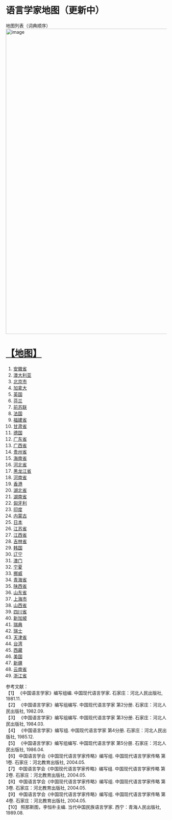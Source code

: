 # 语言学家地图（更新中）
地图列表（词典顺序）
<img width="955" alt="image" src="https://github.com/hangang96/hangang96.github.io-graphs/assets/77401162/ba26dc2a-eb07-4e95-b901-3dc8feac237a">
#  [【地图】](https://hangang96.github.io/hangang96.github.io-graphs/world_map_with_subgraphs.html)
1. [安徽省](https://hangang96.github.io/hangang96.github.io-graphs/Anhui_subgraph.html)
2. [澳大利亚](https://hangang96.github.io/hangang96.github.io-graphs/Austrilia_subgraph.html)
3. [北京市](https://hangang96.github.io/hangang96.github.io-graphs/Beijing_subgraph.html)
4. [加拿大](https://hangang96.github.io/hangang96.github.io-graphs/Canada_subgraph.html)
5. [英国](https://hangang96.github.io/hangang96.github.io-graphs/England_subgraph.html)
6. [芬兰](https://hangang96.github.io/hangang96.github.io-graphs/Finland_subgraph.html)
7. [前苏联](https://hangang96.github.io/hangang96.github.io-graphs/Former_Soviet_Union_subgraph.html)
8. [法国](https://hangang96.github.io/hangang96.github.io-graphs/French_subgraph.html)
9. [福建省](https://hangang96.github.io/hangang96.github.io-graphs/Fujian_subgraph.html)
10. [甘肃省](https://hangang96.github.io/hangang96.github.io-graphs/Gansu_subgraph.html)
11. [德国](https://hangang96.github.io/hangang96.github.io-graphs/German_subgraph.html)
12. [广东省](https://hangang96.github.io/hangang96.github.io-graphs/Guangdong_subgraph.html)
13. [广西省](https://hangang96.github.io/hangang96.github.io-graphs/Guangxi_subgraph.html)
14. [贵州省](https://hangang96.github.io/hangang96.github.io-graphs/Guizhou_subgraph.html)
15. [海南省](https://hangang96.github.io/hangang96.github.io-graphs/Hainan_subgraph.html)
16. [河北省](https://hangang96.github.io/hangang96.github.io-graphs/Hebei_subgraph.html)
17. [黑龙江省](https://hangang96.github.io/hangang96.github.io-graphs/Heilongjiang_subgraph.html)
18. [河南省](https://hangang96.github.io/hangang96.github.io-graphs/Henan_subgraph.html)
19. [香港](https://hangang96.github.io/hangang96.github.io-graphs/Hongkong_subgraph.html)
20. [湖北省](https://hangang96.github.io/hangang96.github.io-graphs/Hubei_subgraph.html)
21. [湖南省](https://hangang96.github.io/hangang96.github.io-graphs/Hunan_subgraph.html)
22. [匈牙利](https://hangang96.github.io/hangang96.github.io-graphs/Hungary_subgraph.html)
23. [印度](https://hangang96.github.io/hangang96.github.io-graphs/India_subgraph.html)
24. [内蒙古](https://hangang96.github.io/hangang96.github.io-graphs/Inner_Mongolia_subgraph.html)
25. [日本](https://hangang96.github.io/hangang96.github.io-graphs/Japan_subgraph.html)
26. [江苏省](https://hangang96.github.io/hangang96.github.io-graphs/Jiangsu_subgraph.html)
27. [江西省](https://hangang96.github.io/hangang96.github.io-graphs/Jiangxi_subgraph.html)
28. [吉林省](https://hangang96.github.io/hangang96.github.io-graphs/Jilin_subgraph.html)
29. [韩国](https://hangang96.github.io/hangang96.github.io-graphs/Korea_subgraph.html)
30. [辽宁](https://hangang96.github.io/hangang96.github.io-graphs/Liaoning_subgraph.html)
31. [澳门](https://hangang96.github.io/hangang96.github.io-graphs/Macao_subgraph.html)
32. [宁夏](https://hangang96.github.io/hangang96.github.io-graphs/Ningxia_subgraph.html)
33. [挪威](https://hangang96.github.io/hangang96.github.io-graphs/Norway_subgraph.html)
34. [青海省](https://hangang96.github.io/hangang96.github.io-graphs/Qinghai_subgraph.html)
35. [陕西省](https://hangang96.github.io/hangang96.github.io-graphs/Shaanxi_subgraph.html)
36. [山东省](https://hangang96.github.io/hangang96.github.io-graphs/Shandong_subgraph.html)
37. [上海市](https://hangang96.github.io/hangang96.github.io-graphs/Shanghai_subgraph.html)
38. [山西省](https://hangang96.github.io/hangang96.github.io-graphs/Shanxi_subgraph.html)
39. [四川省](https://hangang96.github.io/hangang96.github.io-graphs/Sichuan_subgraph.html)
40. [新加坡](https://hangang96.github.io/hangang96.github.io-graphs/Singapore_subgraph.html)
41. [瑞典](https://hangang96.github.io/hangang96.github.io-graphs/Sweden_subgraph.html)
42. [瑞士](https://hangang96.github.io/hangang96.github.io-graphs/Swiss_subgraph.html)
43. [天津省](https://hangang96.github.io/hangang96.github.io-graphs/Tianjin_subgraph.html)
44. [台湾](https://hangang96.github.io/hangang96.github.io-graphs/Taiwan_subgraph.html)
45. [西藏](https://hangang96.github.io/hangang96.github.io-graphs/Tibet_subgraph.html)
46. [美国](https://hangang96.github.io/hangang96.github.io-graphs/USA_subgraph.html)
47. [新疆](https://hangang96.github.io/hangang96.github.io-graphs/Xinjiang_subgraph.html)
48. [云南省](https://hangang96.github.io/hangang96.github.io-graphs/Yunnan_subgraph.html)
49. [浙江省](https://hangang96.github.io/hangang96.github.io-graphs/Zhejiang_subgraph.html)

参考文献：<br>
         【1】 《中国语言学家》编写组编. 中国现代语言学家. 石家庄：河北人民出版社, 1981.11. <br>
         【2】 《中国语言学家》编写组编写. 中国现代语言学家 第2分册. 石家庄：河北人民出版社, 1982.09. <br>
         【3】 《中国语言学家》编写组编写. 中国现代语言学家 第3分册. 石家庄：河北人民出版社, 1984.03. <br>
         【4】 《中国语言学家》编写组. 中国现代语言学家 第4分册. 石家庄：河北人民出版社, 1985.12. <br>
         【5】 《中国语言学家》编写组编写. 中国现代语言学家 第5分册. 石家庄：河北人民出版社, 1986.04.<br>
         【6】   中国语言学会《中国现代语言学家传略》编写组. 中国现代语言学家传略 第1卷. 石家庄：河北教育出版社, 2004.05. <br>
         【7】   中国语言学会《中国现代语言学家传略》编写组. 中国现代语言学家传略 第2卷. 石家庄：河北教育出版社, 2004.05. <br>
         【8】   中国语言学会《中国现代语言学家传略》编写组. 中国现代语言学家传略 第3卷. 石家庄：河北教育出版社, 2004.05. <br>
         【9】   中国语言学会《中国现代语言学家传略》编写组. 中国现代语言学家传略 第4卷. 石家庄：河北教育出版社, 2004.05. <br>
         【10】  照那斯图，李恒朴主编. 当代中国民族语言学家. 西宁：青海人民出版社, 1989.08. <br>
